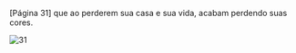 [Página 31]
que ao perderem sua casa e sua vida,
acabam perdendo suas cores.


![31](./img/page_31-01.jpg)
